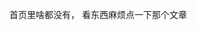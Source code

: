 <!--
 * @Author: bin.wang 852881230@qq.com
 * @Date: 2022-09-12 18:15:17
 * @LastEditors: bin.wang 852881230@qq.com
 * @LastEditTime: 2022-09-12 20:13:20
 * @FilePath: \博客\docs\index.md
 * @Description: 这是默认设置,请设置`customMade`, 打开koroFileHeader查看配置 进行设置: https://github.com/OBKoro1/koro1FileHeader/wiki/%E9%85%8D%E7%BD%AE
-->
首页里啥都没有，
看东西麻烦点一下那个文章